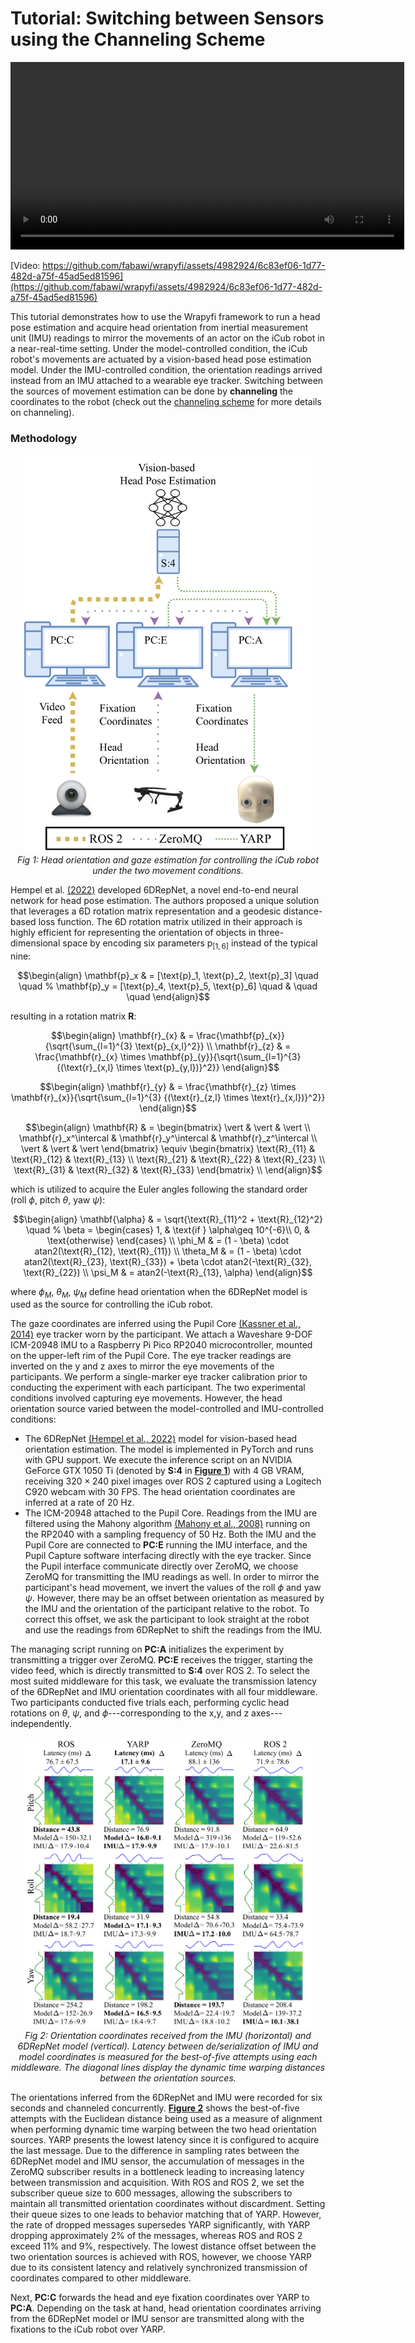 # Tutorial: Switching between Sensors using the Channeling Scheme

<p align="center">
    <video width="630" height="300" controls autoplay><source type="video/mp4" src="https://raw.githubusercontent.com/fabawi/wrapyfi/main/assets/tutorials/vid_demo_ex1-1.mp4"></video>
</p>

[Video: https://github.com/fabawi/wrapyfi/assets/4982924/6c83ef06-1d77-482d-a75f-45ad5ed81596](https://github.com/fabawi/wrapyfi/assets/4982924/6c83ef06-1d77-482d-a75f-45ad5ed81596)

This tutorial demonstrates how to use the Wrapyfi framework to run a head pose estimation and acquire head orientation from inertial measurement unit (IMU) readings to mirror the movements of an actor on the iCub robot 
in a near-real-time setting. Under the model-controlled condition, the iCub robot's movements are actuated by a vision-based head pose estimation model. Under the IMU-controlled condition, the orientation readings arrived instead from an IMU attached to a wearable eye tracker.
Switching between the sources of movement estimation can be done by **channeling** the coordinates to the robot (check out the [channeling scheme](<../usage/User%20Guide/Communication%20Schemes.md#channeling>) for more details on channeling).

### Methodology

<p align="center">
  <a id="figure-1"></a>
  <img width="460" src="https://raw.githubusercontent.com/fabawi/wrapyfi/main/assets/tutorials/wrapyfi_hri_ex1-1.png">
  <br>
  <em>Fig 1: Head orientation and gaze estimation for controlling the iCub robot under the two movement conditions.</em>
</p>

Hempel et al. [(2022)](https://ieeexplore.ieee.org/document/9897219) developed 6DRepNet, a novel end-to-end neural network for head pose estimation. The authors proposed a unique solution that leverages a 6D rotation matrix representation and a geodesic distance-based loss function.
The 6D rotation matrix utilized in their approach is highly efficient for representing the orientation of objects in three-dimensional space by encoding six parameters $\text{p}_{[1,6]}$ instead of the typical nine:

```math
\begin{align}
    \mathbf{p}_x & = [\text{p}_1, \text{p}_2, \text{p}_3]
    \quad \quad
    %
    \mathbf{p}_y = [\text{p}_4, \text{p}_5, \text{p}_6]
    \quad & \quad \quad
\end{align}
```

resulting in a rotation matrix $\mathbf{R}$:


```math
\begin{align}
    \mathbf{r}_{x} & = \frac{\mathbf{p}_{x}}{\sqrt{\sum_{l=1}^{3} \text{p}_{x,l}^2}}
    \\
    \mathbf{r}_{z} & = \frac{\mathbf{r}_{x} \times \mathbf{p}_{y}}{\sqrt{\sum_{l=1}^{3} {(\text{r}_{x,l} \times \text{p}_{y,l})}^2}}
\end{align}
```

```math
\begin{align}
    \mathbf{r}_{y} & = \frac{\mathbf{r}_{z} \times \mathbf{r}_{x}}{\sqrt{\sum_{l=1}^{3} {(\text{r}_{z,l} \times \text{r}_{x,l})}^2}}
\end{align}
```

```math
\begin{align}
    \mathbf{R} & = 
    \begin{bmatrix}
    \vert & \vert & \vert
    \\
    \mathbf{r}_x^\intercal & \mathbf{r}_y^\intercal & \mathbf{r}_z^\intercal
    \\
    \vert & \vert & \vert
    \end{bmatrix}
    \equiv
    \begin{bmatrix}
    \text{R}_{11} & \text{R}_{12} & \text{R}_{13}
    \\
    \text{R}_{21} & \text{R}_{22} & \text{R}_{23}
    \\
    \text{R}_{31} & \text{R}_{32} & \text{R}_{33}
    \end{bmatrix}
    \\
\end{align}
```

which is utilized to acquire the Euler angles following the standard order (roll $\phi$, pitch $\theta$, yaw $\psi$):

```math
\begin{align}
    \mathbf{\alpha} & = \sqrt{\text{R}_{11}^2 + \text{R}_{12}^2}
    \quad
    %
    \beta = 
    \begin{cases}
        1, & \text{if } \alpha\geq 10^{-6}\\
        0, & \text{otherwise}
    \end{cases}
    \\
    \phi_M & = (1 - \beta) \cdot atan2(\text{R}_{12}, \text{R}_{11})
    \\
    \theta_M & = (1 - \beta) \cdot atan2(\text{R}_{23}, \text{R}_{33}) + \beta \cdot atan2(-\text{R}_{32}, \text{R}_{22})
    \\
    \psi_M & = atan2(-\text{R}_{13}, \alpha)
\end{align}
```

where $\phi_M$, $\theta_M$, $\psi_M$ define head orientation when the 6DRepNet model is used as the source for controlling the iCub robot.

The gaze coordinates are inferred using the Pupil Core [(Kassner et al., 2014)](https://dl.acm.org/doi/10.1145/2638728.2641695) eye tracker worn by the participant. We attach a Waveshare 9-DOF ICM-20948 IMU to a Raspberry Pi Pico RP2040 microcontroller, mounted on the upper-left rim of the Pupil Core. The eye tracker readings are inverted on the y and z axes to mirror the eye movements of the participants. We perform a single-marker eye tracker calibration prior to conducting the experiment with each participant. The two experimental conditions involved capturing eye movements. However, the head orientation source varied between the model-controlled and IMU-controlled conditions:

* The 6DRepNet [(Hempel et al., 2022)](https://ieeexplore.ieee.org/document/9897219) model for vision-based head orientation estimation. The model is implemented in PyTorch and runs with GPU support. We execute the inference script on an NVIDIA GeForce GTX 1050 Ti (denoted by **S:4** in [**Figure 1**](#figure-1)) with 4 GB VRAM, receiving $320\times240$ pixel images over ROS 2 captured using a Logitech C920 webcam with 30 FPS. The head orientation coordinates are inferred at a rate of 20 Hz.
* The ICM-20948 attached to the Pupil Core. Readings from the IMU are filtered using the Mahony algorithm [(Mahony et al., 2008)](https://ieeexplore.ieee.org/document/4608934) running on the RP2040 with a sampling frequency of 50 Hz. Both the IMU and the Pupil Core are connected to **PC:E** running the IMU interface, and the Pupil Capture software interfacing directly with the eye tracker. Since the Pupil interface communicate directly over ZeroMQ, we choose ZeroMQ for transmitting the IMU readings as well. In order to mirror the participant's head movement, we invert the values of the roll $\phi$ and yaw $\psi$. However, there may be an offset between orientation as measured by the IMU and the orientation of the participant relative to the robot. To correct this offset, we ask the participant to look straight at the robot and use the readings from 6DRepNet to shift the readings from the IMU.

 
The managing script running on **PC:A** initializes the experiment by transmitting a trigger over ZeroMQ. **PC:E** receives the trigger, starting the video feed, which is directly transmitted to **S:4** over ROS 2. To select the most suited middleware for this task, we evaluate the transmission latency of the 6DRepNet and IMU orientation coordinates with all four middleware. Two participants conducted five trials each, performing cyclic head rotations on $\theta$, $\psi$, and $\phi$---corresponding to the x,y, and z axes---independently. 

<p align="center">
  <a id="figure-2"></a>
  <img width="460" src="https://raw.githubusercontent.com/fabawi/wrapyfi/main/assets/tutorials/orientation_warping_ex1-1.png">
  <br>
  <em>Fig 2: Orientation coordinates received from the IMU (horizontal) and 6DRepNet model (vertical). Latency between de/serialization of IMU and model coordinates is measured for the best-of-five attempts using each middleware. The diagonal lines display the dynamic time warping distances between the orientation sources.</em>
</p>

The orientations inferred from the 6DRepNet and IMU were recorded for six seconds and channeled concurrently. [**Figure 2**](#figure-2) shows the best-of-five attempts with the Euclidean distance being used as a measure of alignment when performing dynamic time warping between the two head orientation sources. YARP presents the lowest latency since it is configured to acquire the last message. Due to the difference in sampling rates between the 6DRepNet model and IMU sensor, the accumulation of messages in the ZeroMQ subscriber results in a bottleneck leading to increasing latency between transmission and acquisition. With ROS and ROS 2, we set the subscriber queue size to 600 messages, allowing the subscribers to maintain all transmitted orientation coordinates without discardment. Setting their queue sizes to one leads to behavior matching that of YARP. However, the rate of dropped messages supersedes YARP significantly, with YARP dropping approximately 2% of the messages, whereas ROS and ROS 2 exceed 11% and 9%, respectively. The lowest distance offset between the two orientation sources is achieved with ROS, however, we choose YARP due to its consistent latency and relatively synchronized transmission of coordinates compared to other middleware. 

Next, **PC:C** forwards the head and eye fixation coordinates over YARP to **PC:A**. Depending on the task at hand, head orientation coordinates arriving from the 6DRepNet model or IMU sensor are transmitted along with the fixations to the iCub robot over YARP.

